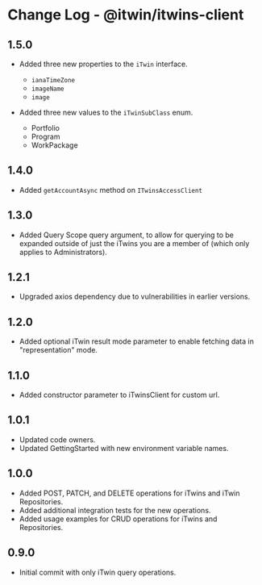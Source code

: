 # Change Log - @itwin/itwins-client

## 1.5.0

- Added three new properties to the `iTwin` interface.
  - `ianaTimeZone`
  - `imageName`
  - `image`
 
- Added three new values to the `iTwinSubClass` enum.
  - Portfolio
  - Program
  - WorkPackage

## 1.4.0

- Added `getAccountAsync` method on `ITwinsAccessClient`

## 1.3.0

- Added Query Scope query argument, to allow for querying to be expanded outside of just the iTwins you are a member of (which only applies to Administrators).

## 1.2.1

- Upgraded axios dependency due to vulnerabilities in earlier versions.

## 1.2.0

- Added optional iTwin result mode parameter to enable fetching data in "representation" mode.

## 1.1.0

- Added constructor parameter to iTwinsClient for custom url.

## 1.0.1

- Updated code owners.
- Updated GettingStarted with new environment variable names.

## 1.0.0

- Added POST, PATCH, and DELETE operations for iTwins and iTwin Repositories.
- Added additional integration tests for the new operations.
- Added usage examples for CRUD operations for iTwins and Repositories.

## 0.9.0

- Initial commit with only iTwin query operations.
